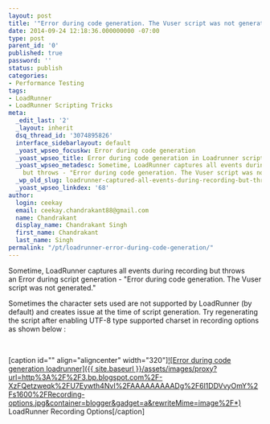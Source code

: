 ```yaml
---
layout: post
title: '"Error during code generation. The Vuser script was not generated" - Loadrunner'
date: 2014-09-24 12:18:36.000000000 -07:00
type: post
parent_id: '0'
published: true
password: ''
status: publish
categories:
- Performance Testing
tags:
- LoadRunner
- LoadRunner Scripting Tricks
meta:
  _edit_last: '2'
  _layout: inherit
  dsq_thread_id: '3074895826'
  interface_sidebarlayout: default
  _yoast_wpseo_focuskw: Error during code generation
  _yoast_wpseo_title: Error during code generation in Loadrunner script
  _yoast_wpseo_metadesc: Sometime, LoadRunner captures all events during recording
    but throws - "Error during code generation. The Vuser script was not generated."
  _wp_old_slug: loadrunner-captured-all-events-during-recording-but-thrown-an-error-during-script-generation-error-during-code-generation-the-vuser-script-was-not-generated
  _yoast_wpseo_linkdex: '68'
author:
  login: ceekay
  email: ceekay.chandrakant88@gmail.com
  name: Chandrakant
  display_name: Chandrakant Singh
  first_name: Chandrakant
  last_name: Singh
permalink: "/pt/loadrunner-error-during-code-generation/"
---
```

Sometime, LoadRunner captures all events during recording but throws an&nbsp;Error during script generation - "Error during code generation. The Vuser script was not generated."

Sometimes the character sets used are not supported by LoadRunner (by default) and creates issue at the time of script generation. Try regenerating the script after enabling UTF-8 type supported charset in recording options as shown below :

&nbsp;

[caption id="" align="aligncenter" width="320"][![Error during code generation loadrunner]({{ site.baseurl }}/assets/images/proxy?url=http%3A%2F%2F3.bp.blogspot.com%2F-XzFQetzweqk%2FU7Eywth4NvI%2FAAAAAAAAADg%2F6l1DDVvyOmY%2Fs1600%2FRecording-options.jpg&container=blogger&gadget=a&rewriteMime=image%2F*)](http://3.bp.blogspot.com/-XzFQetzweqk/U7Eywth4NvI/AAAAAAAAADg/6l1DDVvyOmY/s1600/Recording-options.jpg) LoadRunner Recording Options[/caption]

&nbsp;

